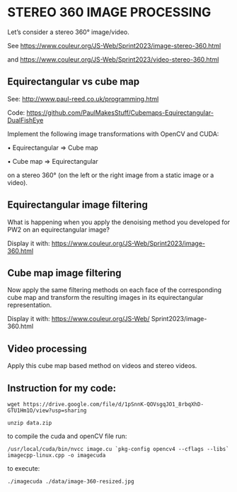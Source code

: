 # STEREO 360 IMAGE PROCESSING

Let’s consider a stereo 360° image/video.

See https://www.couleur.org/JS-Web/Sprint2023/image-stereo-360.html

and https://www.couleur.org/JS-Web/Sprint2023/video-stereo-360.html

## Equirectangular vs cube map

See: http://www.paul-reed.co.uk/programming.html

Code: https://github.com/PaulMakesStuff/Cubemaps-Equirectangular-DualFishEye
 
Implement the following image transformations with OpenCV and CUDA:

• Equirectangular => Cube map

• Cube map => Equirectangular

on a stereo 360° (on the left or the right image from a static image or a video).

## Equirectangular image filtering

What is happening when you apply the denoising method you developed for PW2 on an equirectangular image?

Display it with: https://www.couleur.org/JS-Web/Sprint2023/image-360.html

## Cube map image filtering

Now apply the same filtering methods on each face of the corresponding cube map and transform the resulting images in its equirectangular
representation.

Display it with: https://www.couleur.org/JS-Web/ Sprint2023/image-360.html

## Video processing

Apply this cube map based method on videos and stereo videos.

## Instruction for my code:

```wget https://drive.google.com/file/d/1pSnnK-QOVsgqJO1_8rbqXhD-GTU1Hm1O/view?usp=sharing```

```unzip data.zip```

to compile the cuda and openCV file run:
```
/usr/local/cuda/bin/nvcc image.cu `pkg-config opencv4 --cflags --libs` imagecpp-linux.cpp -o imagecuda
```

to execute:
```
./imagecuda ./data/image-360-resized.jpg
```

